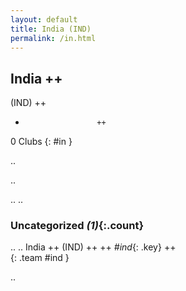 ```yaml
---
layout: default
title: India (IND)
permalink: /in.html
---
```



## India   ++
(IND)  ++
-                     ++
0 Clubs
{: #in }


.. 




.. 




.. 
.. 


### Uncategorized _(1)_{:.count}


..
..
India  ++
 (IND) ++
 ++
_#ind_{: .key} ++
<br>
{: .team #ind }




.. 
 
